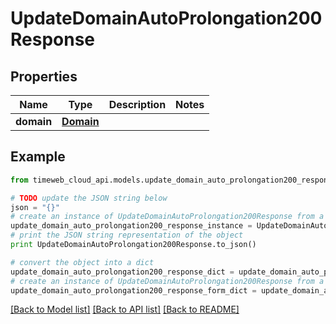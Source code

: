 # UpdateDomainAutoProlongation200Response


## Properties
Name | Type | Description | Notes
------------ | ------------- | ------------- | -------------
**domain** | [**Domain**](Domain.md) |  | 

## Example

```python
from timeweb_cloud_api.models.update_domain_auto_prolongation200_response import UpdateDomainAutoProlongation200Response

# TODO update the JSON string below
json = "{}"
# create an instance of UpdateDomainAutoProlongation200Response from a JSON string
update_domain_auto_prolongation200_response_instance = UpdateDomainAutoProlongation200Response.from_json(json)
# print the JSON string representation of the object
print UpdateDomainAutoProlongation200Response.to_json()

# convert the object into a dict
update_domain_auto_prolongation200_response_dict = update_domain_auto_prolongation200_response_instance.to_dict()
# create an instance of UpdateDomainAutoProlongation200Response from a dict
update_domain_auto_prolongation200_response_form_dict = update_domain_auto_prolongation200_response.from_dict(update_domain_auto_prolongation200_response_dict)
```
[[Back to Model list]](../README.md#documentation-for-models) [[Back to API list]](../README.md#documentation-for-api-endpoints) [[Back to README]](../README.md)


